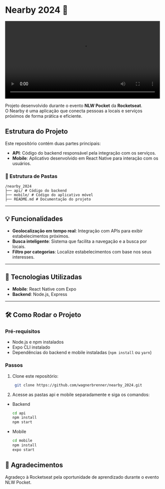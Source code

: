 
# Nearby 2024 🚀

<p align="center">
  <video src=".github/demo.mp4" controls="controls" width="100%" height="auto">
    Your browser does not support the video tag.
  </video>
</p>

Projeto desenvolvido durante o evento **NLW Pocket** da **Rocketseat**.  
O Nearby é uma aplicação que conecta pessoas a locais e serviços próximos de forma prática e eficiente.

## Estrutura do Projeto

Este repositório contém duas partes principais:

- **API**: Código do backend responsável pela integração com os serviços.
- **Mobile**: Aplicativo desenvolvido em React Native para interação com os usuários.

### 📂 Estrutura de Pastas

    /nearby_2024
    ├── api/ # Código do backend
    ├── mobile/ # Código do aplicativo móvel
    ├── README.md # Documentação do projeto

---

## 💡 Funcionalidades

- **Geolocalização em tempo real**: Integração com APIs para exibir estabelecimentos próximos.  
- **Busca inteligente**: Sistema que facilita a navegação e a busca por locais.  
- **Filtro por categorias**: Localize estabelecimentos com base nos seus interesses.  

---

## 🚀 Tecnologias Utilizadas

- **Mobile**: React Native com Expo  
- **Backend**: Node.js, Express  

---

## 🛠️ Como Rodar o Projeto

### **Pré-requisitos**
- Node.js e npm instalados
- Expo CLI instalado
- Dependências do backend e mobile instaladas (`npm install` ou `yarn`)

### **Passos**
1. Clone este repositório:
   ```bash
    git clone https://github.com/wagnerbrenner/nearby_2024.git
   ```

2. Acesse as pastas api e mobile separadamente e siga os comandos:

- Backend

    ```bash
    cd api
    npm install
    npm start
    ```

- Mobile

    ```bash
    cd mobile
    npm install
    expo start
    ```

## 🌟 Agradecimentos

 Agradeço à Rocketseat pela oportunidade de aprendizado durante o  evento NLW Pocket.



